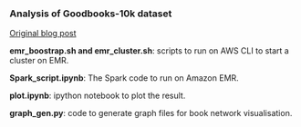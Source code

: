 ### Analysis of Goodbooks-10k dataset

[Original blog post](https://scatta.cc/2020/04/26/goodreads-dataset.html)  

**emr_boostrap.sh and emr_cluster.sh**: scripts to run on AWS CLI to start a cluster on EMR.    

**Spark_script.ipynb**: The Spark code to run on Amazon EMR.    

**plot.ipynb**: ipython notebook to plot the result.  

**graph_gen.py**: code to generate graph files for book network visualisation.  
